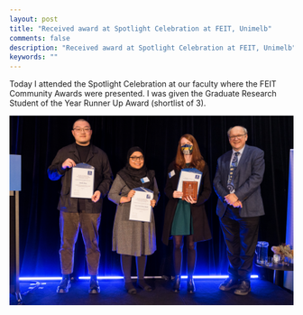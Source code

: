 ```yaml
---
layout: post
title: "Received award at Spotlight Celebration at FEIT, Unimelb"
comments: false
description: "Received award at Spotlight Celebration at FEIT, Unimelb"
keywords: ""
---
```


Today I attended the Spotlight Celebration at our faculty where the FEIT Community Awards were presented. I was given the Graduate Research Student of the Year Runner Up Award (shortlist of 3).
<br/>
<div class="container">
    <img src="/assets/images/spotlight.jpg" alt="">
</div>